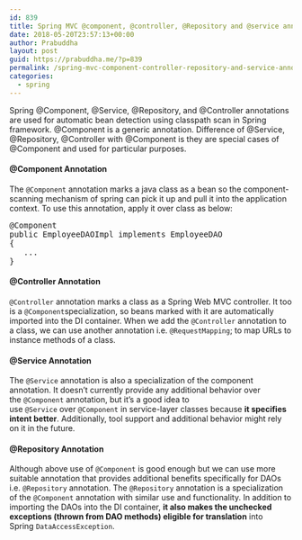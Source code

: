 ```yaml
---
id: 839
title: Spring MVC @component, @controller, @Repository and @service annotations
date: 2018-05-20T23:57:13+00:00
author: Prabuddha
layout: post
guid: https://prabuddha.me/?p=839
permalink: /spring-mvc-component-controller-repository-and-service-annotations/
categories:
  - spring
---
```

Spring @Component, @Service, @Repository, and @Controller annotations are used for automatic bean detection using classpath scan in Spring framework. @Component is a generic annotation. Difference of @Service, @Repository, @Controller with @Component is they are special cases of @Component and used for particular purposes.
<h4>@Component Annotation</h4>
The <code>@Component</code> annotation marks a java class as a bean so the component-scanning mechanism of spring can pick it up and pull it into the application context. To use this annotation, apply it over class as below:
<pre>@Component
public EmployeeDAOImpl implements EmployeeDAO 
{    
   ...
}</pre>
<h4>@Controller Annotation</h4>
<code>@Controller</code> annotation marks a class as a Spring Web MVC controller. It too is a <code>@Component</code>specialization, so beans marked with it are automatically imported into the DI container. When we add the <code>@Controller</code> annotation to a class, we can use another annotation i.e. <code>@RequestMapping</code>; to map URLs to instance methods of a class.
<h4>@Service Annotation</h4>
The <code>@Service</code> annotation is also a specialization of the component annotation. It doesn’t currently provide any additional behavior over the <code>@Component</code> annotation, but it’s a good idea to use <code>@Service</code> over <code>@Component</code> in service-layer classes because <strong>it specifies intent better</strong>. Additionally, tool support and additional behavior might rely on it in the future.
<h4>@Repository Annotation</h4>
Although above use of <code>@Component</code> is good enough but we can use more suitable annotation that provides additional benefits specifically for DAOs i.e. <code>@Repository</code> annotation. The <code>@Repository</code> annotation is a specialization of the <code>@Component</code> annotation with similar use and functionality. In addition to importing the DAOs into the DI container, <strong>it also makes the unchecked exceptions (thrown from DAO methods) eligible for translation</strong> into Spring <code>DataAccessException</code>.

&nbsp;